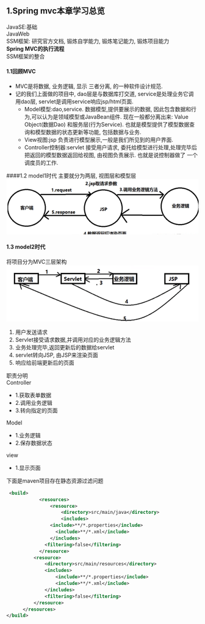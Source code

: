 ## 1.Spring mvc本章学习总览
JavaSE:基础  
JavaWeb  
SSM框架: 研究官方文档, 锻炼自学能力, 锻炼笔记能力, 锻炼项目能力  
**Spring MVC的执行流程**  
SSM框架的整合
#### 1.1回顾MVC
- MVC是将数据, 业务逻辑, 显示 三者分离, 的一种软件设计规范.
- 记的我们上面做的项目中, dao层是与数据库打交道, service是处理业务它调用dao层, servlet是调用service响应jsp/html页面.
    - Model模型:dao,service. 数据模型,提供要展示的数据, 因此包含数据和行为,可以认为是领域模型或JavaBean组件. 现在一般都分离出来:
Value Object(数据Dao) 和服务层(行为Service). 也就是模型提供了模型数据查询和模型数据的状态更新等功能, 包括数据与业务.  
    - View视图:jsp  负责进行模型展示,一般是我们所见到的用户界面.
    - Controller控制器:servlet 接受用户请求, 委托给模型进行处理,处理完毕后把返回的模型数据返回给视图, 由视图负责展示. 也就是说控制器做了
一个调度员的工作.

####1.2 model1时代
主要就分为两层, 视图层和模型层
![](./images/model1.png)
#### 1.3 model2时代
将项目分为MVC三层架构
![](./images/model2.png) 

1. 用户发送请求  
2. Servlet接受请求数据,并调用对应的业务逻辑方法  
3. 业务处理完毕,返回更新后的数据给servlet
4. servlet转向JSP, 由JSP来渲染页面  
5. 响应给前端更新后的页面

职责分明  
Controller
- 1.获取表单数据
- 2.调用业务逻辑
- 3.转向指定的页面

Model
- 1.业务逻辑
- 2.保存数据状态

view
- 1.显示页面



下面是maven项目存在静态资源过滤问题

```xml
 <build>
            <resources>
                <resource>
                    <directory>src/main/java</directory>
                    <includes>
                <include>**/*.properties</include>
                  <include>**/*.xml</include>
                </includes>
              <filtering>false</filtering>
            </resource>
          <resource>
              <directory>src/main/resources</directory>
              <includes>
                  <include>**/*.properties</include>
                  <include>**/*.xml</include>
              </includes>
              <filtering>false</filtering>
          </resource>
      </resources>
</build>
```



